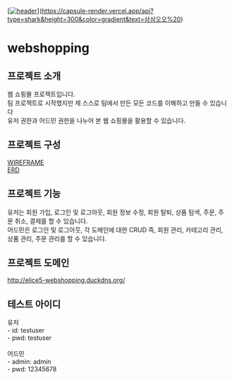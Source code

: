 [[![header](https://capsule-render.vercel.app/api?type=waving&color=gradient&height=300&section=header&text=삼삼오오&fontSize=90&fontAlignY=40&desc=Elice%20Cloud%20Track%205기&descAlign=70)](https://capsule-render.vercel.app/api?type=waving&color=gradient&height=300&section=header&text=삼삼오오&fontSize=90&fontAlignY=40&desc=Elice%20Cloud%20Track%205기&descAlign=70&fontColor=ffffff&descFontSize=40&animation=fadeIn
)](https://capsule-render.vercel.app/api?type=shark&height=300&color=gradient&text=삼삼오오%20)

# webshopping

## 프로젝트 소개
웹 쇼핑몰 프로젝트입니다. <br>
팀 프로젝트로 시작했지만 제 스스로 팀에서 만든 모든 코드를 이해하고 만들 수 있습니다 <br>
유저 권한과 어드민 권한을 나누어 본 웹 쇼핑몰을 활용할 수 있습니다. <br>




## 프로젝트 구성
[WIREFRAME](https://www.figma.com/design/AoYtSyJMtbzgCgHb7GJrmt/3%ED%8C%80-%EC%82%BC%EC%82%BC%EC%98%A4%EC%98%A4?m=auto&t=0AaQxttZES8KxvNj-6) <br>
[ERD](https://dbdiagram.io/d/%EC%82%BC%EC%82%BC%EC%98%A4%EC%98%A4-67594ef1e9daa85aca5a7ab5)<br>


## 프로젝트 기능
유저는 회원 가입, 로그인 및 로그아웃, 회원 정보 수정, 회원 탈퇴, 상품 탐색, 주문, 주문 취소, 결제를 할 수 있습니다. <br>
어드민은 로그인 및 로그아웃, 각 도메인에 대한 CRUD 즉, 회원 관리, 카테고리 관리, 상품 관리, 주문 관리를 할 수 있습니다. <br>


## 프로젝트 도메인
http://elice5-webshopping.duckdns.org/


## 테스트 아이디
유저 <br>
    - id: testuser <br>
    - pwd: testuser <br>
<br>
어드민 <br>
    - admin: admin <br>
    - pwd: 12345678 <br>
<br>
